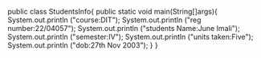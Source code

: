 public class StudentsInfo{
public static void main(String[]args){
System.out.println ("course:DIT");
System.out.println ("reg number:22/04057");
System.out.println ("students Name:June Imali");
System.out.println ("semester:IV");
System.out.println ("units taken:Five");
System.out.println ("dob:27th Nov 2003");
}
}
